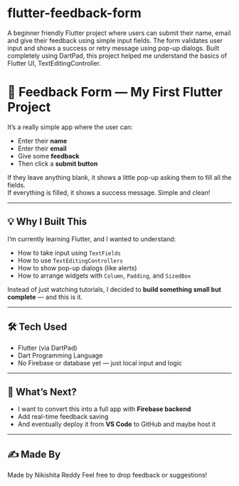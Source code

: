 # flutter-feedback-form
A beginner friendly Flutter project where users can submit their name, email and give their feedback using simple input fields. The form validates user input and shows a success or retry message using pop-up dialogs. Built completely using DartPad, this project helped me understand the basics of Flutter UI, TextEditingController.
# 📝 Feedback Form — My First Flutter Project

It’s a really simple app where the user can:
- Enter their **name**
- Enter their **email**
- Give some **feedback**
- Then click a **submit button**

If they leave anything blank, it shows a little pop-up asking them to fill all the fields.  
If everything is filled, it shows a success message. Simple and clean!

---

## 💡 Why I Built This

I’m currently learning Flutter, and I wanted to understand:
- How to take input using `TextFields`
- How to use `TextEditingControllers`
- How to show pop-up dialogs (like alerts)
- How to arrange widgets with `Column`, `Padding`, and `SizedBox`

Instead of just watching tutorials, I decided to **build something small but complete** — and this is it.

---

## 🛠️ Tech Used

- Flutter (via DartPad)
- Dart Programming Language
- No Firebase or database yet — just local input and logic
  
---


## 🚀 What’s Next?

- I want to convert this into a full app with **Firebase backend**
- Add real-time feedback saving
- And eventually deploy it from **VS Code** to GitHub and maybe host it

---

## ✍️ Made By

Made by Nikishita Reddy
Feel free to drop feedback or suggestions!

